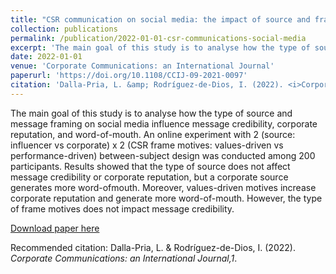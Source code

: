 ```yaml
---
title: "CSR communication on social media: the impact of source and framing on message credibility, corporate reputation and WOM"
collection: publications
permalink: /publication/2022-01-01-csr-communications-social-media
excerpt: 'The main goal of this study is to analyse how the type of source and message framing on social media influence message credibility, corporate reputation, and word-of-mouth. An online experiment with 2 (source: influencer vs corporate) x 2 (CSR frame motives: values-driven vs performance-driven) between-subject design was conducted among 200 participants. Results showed that the type of source does not affect message credibility or corporate reputation, but a corporate source generates more word-ofmouth. Moreover, values-driven motives increase corporate reputation and generate more word-of-mouth. However, the type of frame motives does not impact message credibility.'
date: 2022-01-01
venue: 'Corporate Communications: an International Journal'
paperurl: 'https://doi.org/10.1108/CCIJ-09-2021-0097'
citation: 'Dalla-Pria, L. &amp; Rodríguez-de-Dios, I. (2022). <i>Corporate Communications: an International Journal,1</i>. '
---
```

The main goal of this study is to analyse how the type of source and message framing on social media influence message credibility, corporate reputation, and word-of-mouth. An online experiment with 2 (source: influencer vs corporate) x 2 (CSR frame motives: values-driven vs performance-driven) between-subject design was conducted among 200 participants. Results showed that the type of source does not affect message credibility or corporate reputation, but a corporate source generates more word-ofmouth. Moreover, values-driven motives increase corporate reputation and generate more word-of-mouth. However, the type of frame motives does not impact message credibility.

[Download paper here](https://doi.org/10.1108/CCIJ-09-2021-0097)

Recommended citation: Dalla-Pria, L. & Rodríguez-de-Dios, I. (2022). <i>Corporate Communications: an International Journal,1</i>. 